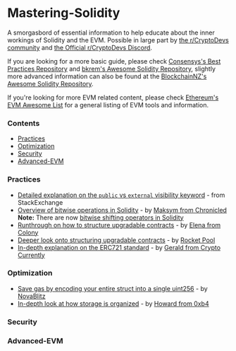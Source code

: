 # Mastering-Solidity
A smorgasbord of essential information to help educate about the inner workings of Solidity and the EVM. Possible in large part by [the r/CryptoDevs community](https://www.reddit.com/r/cryptodevs/) and [the Official r/CryptoDevs Discord](https://discord.gg/EDA6M3R).

If you are looking for a more basic guide, please check [Consensys's Best Practices Repository](https://github.com/ConsenSys/smart-contract-best-practices) and [bkrem's Awesome Solidity Repository](https://github.com/bkrem/awesome-solidity), slightly more advanced information can also be found at the [BlockchainNZ's Awesome Solidity Repository](https://github.com/BlockchainLabsNZ/awesome-solidity).

If you're looking for more EVM related content, please check [Ethereum's EVM Awesome List](https://github.com/ethereum/wiki/wiki/Ethereum-Virtual-Machine-(EVM)-Awesome-List) for a general listing of EVM tools and information.


### Contents
- [Practices](#practices)
- [Optimization](#optimization)
- [Security](#security)
- [Advanced-EVM](#advanced-evm)

### Practices
- [Detailed explanation on the `public` vs `external` visibility keyword](https://ethereum.stackexchange.com/questions/19380/external-vs-public-best-practices?answertab=active#tab-top) - from StackExchange
- [Overview of bitwise operations in Solidity](https://medium.com/@imolfar/bitwise-operations-and-bit-manipulation-in-solidity-ethereum-1751f3d2e216) - by [Maksym from Chronicled](https://medium.com/@imolfar)  
<b>Note:</b> There are now [bitwise shifting operators in Solidity](https://solidity.readthedocs.io/en/v0.4.24/types.html?highlight=bitwise#integers)
- [Runthrough on how to structure upgradable contracts](https://blog.colony.io/writing-upgradeable-contracts-in-solidity-6743f0eecc88) - by [Elena from Colony](https://blog.colony.io/@elena_di)  
- [Deeper look onto structuring upgradable contracts](https://medium.com/rocket-pool/upgradable-solidity-contract-design-54789205276d) - by [Rocket Pool](https://medium.com/rocket-pool/)
- [In-depth explanation on the ERC721 standard](https://medium.com/crypto-currently/the-anatomy-of-erc721-e9db77abfc24) - by [Gerald from Crypto Currently](https://medium.com/@aunyks)

### Optimization
- [Save gas by encoding your entire struct into a single uint256](https://medium.com/@novablitz/storing-structs-is-costing-you-gas-774da988895e) - by [NovaBlitz](https://medium.com/@novablitz)
- [In-depth look at how storage is organized](https://medium.com/@hayeah/diving-into-the-ethereum-vm-part-2-storage-layout-bc5349cb11b7) - by [Howard from 0xb4](https://medium.com/@hayeah)

### Security  
 

### Advanced-EVM




